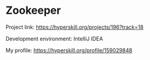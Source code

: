 # Zookeeper

Project link: https://hyperskill.org/projects/196?track=18

Development environment: IntelliJ IDEA

My profile: https://hyperskill.org/profile/159029848
